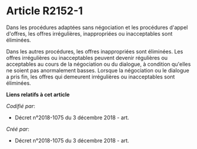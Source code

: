 # Article R2152-1

Dans les procédures adaptées sans négociation et les procédures d'appel d'offres, les offres irrégulières, inappropriées ou
inacceptables sont éliminées.

Dans les autres procédures, les offres inappropriées sont éliminées. Les offres irrégulières ou inacceptables peuvent devenir
régulières ou acceptables au cours de la négociation ou du dialogue, à condition qu'elles ne soient pas anormalement basses.
Lorsque la négociation ou le dialogue a pris fin, les offres qui demeurent irrégulières ou inacceptables sont éliminées.

**Liens relatifs à cet article**

_Codifié par_:

  - Décret n°2018-1075 du 3 décembre 2018 - art.

_Créé par_:

  - Décret n°2018-1075 du 3 décembre 2018 - art.

